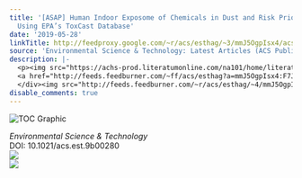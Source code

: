 ```yaml
---
title: '[ASAP] Human Indoor Exposome of Chemicals in Dust and Risk Prioritization
  Using EPA’s ToxCast Database'
date: '2019-05-28'
linkTitle: http://feedproxy.google.com/~r/acs/esthag/~3/mmJ5OgpIsx4/acs.est.9b00280
source: 'Environmental Science & Technology: Latest Articles (ACS Publications)'
description: |-
  <p><img src="https://achs-prod.literatumonline.com/na101/home/literatum/publisher/achs/journals/content/esthag/0/esthag.ahead-of-print/acs.est.9b00280/20190527/images/medium/es-2019-00280d_0006.gif" alt="TOC Graphic"/></p><div><cite>Environmental Science & Technology</cite></div><div>DOI: 10.1021/acs.est.9b00280</div><div class="feedflare">
  <a href="http://feeds.feedburner.com/~ff/acs/esthag?a=mmJ5OgpIsx4:F7JGAvdiBNU:yIl2AUoC8zA"><img src="http://feeds.feedburner.com/~ff/acs/esthag?d=yIl2AUoC8zA" border="0"></img></a>
  </div><img src="http://feeds.feedburner.com/~r/acs/esthag/~4/mmJ5OgpIsx4" ...
disable_comments: true
---
```

<p><img src="https://achs-prod.literatumonline.com/na101/home/literatum/publisher/achs/journals/content/esthag/0/esthag.ahead-of-print/acs.est.9b00280/20190527/images/medium/es-2019-00280d_0006.gif" alt="TOC Graphic"/></p><div><cite>Environmental Science & Technology</cite></div><div>DOI: 10.1021/acs.est.9b00280</div><div class="feedflare">
<a href="http://feeds.feedburner.com/~ff/acs/esthag?a=mmJ5OgpIsx4:F7JGAvdiBNU:yIl2AUoC8zA"><img src="http://feeds.feedburner.com/~ff/acs/esthag?d=yIl2AUoC8zA" border="0"></img></a>
</div><img src="http://feeds.feedburner.com/~r/acs/esthag/~4/mmJ5OgpIsx4" ...
